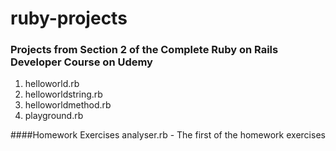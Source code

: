 # ruby-projects

### Projects from Section 2 of the Complete Ruby on Rails Developer Course on Udemy

1. helloworld.rb
2. helloworldstring.rb
3. helloworldmethod.rb
4. playground.rb

####Homework Exercises
analyser.rb - The first of the homework exercises
